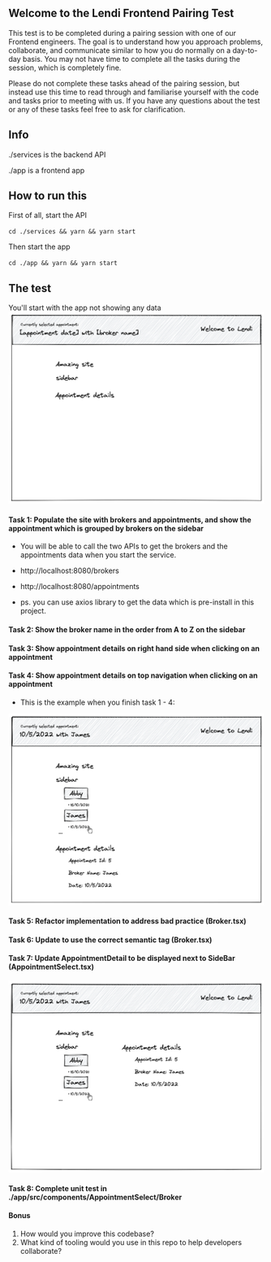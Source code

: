 ## Welcome to the Lendi Frontend Pairing Test

This test is to be completed during a pairing session with one of our Frontend engineers. The goal is to understand how you approach problems, collaborate, and communicate similar to how you do normally on a day-to-day basis. You may not have time to complete all the tasks during the session, which is completely fine.

Please do not complete these tasks ahead of the pairing session, but instead use this time to read through and familiarise yourself with the code and tasks prior to meeting with us. If you have any questions about the test or any of these tasks feel free to ask for clarification.

## Info

./services is the backend API

./app is a frontend app

## How to run this

First of all, start the API

`cd ./services && yarn && yarn start`

Then start the app

`cd ./app && yarn && yarn start`

## The test

You'll start with the app not showing any data
![Screenshot](initial.png)

#### Task 1: Populate the site with brokers and appointments, and show the appointment which is grouped by brokers on the sidebar

- You will be able to call the two APIs to get the brokers and the appointments data when you start the service.

- http://localhost:8080/brokers

- http://localhost:8080/appointments

- ps. you can use axios library to get the data which is pre-install in this project.

#### Task 2: Show the broker name in the order from A to Z on the sidebar

#### Task 3: Show appointment details on right hand side when clicking on an appointment

#### Task 4: Show appointment details on top navigation when clicking on an appointment

- This is the example when you finish task 1 - 4:

![Screenshot](task1-4.png)

#### Task 5: Refactor implementation to address bad practice (Broker.tsx)

#### Task 6: Update to use the correct semantic tag (Broker.tsx)

#### Task 7: Update AppointmentDetail to be displayed next to SideBar (AppointmentSelect.tsx)

![Screenshot](task7.png)

#### Task 8: Complete unit test in ./app/src/components/AppointmentSelect/Broker

#### Bonus

1. How would you improve this codebase?
2. What kind of tooling would you use in this repo to help developers collaborate?
